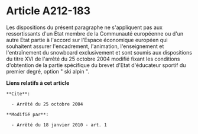 # Article A212-183

Les dispositions du présent paragraphe ne s'appliquent pas aux ressortissants d'un Etat membre de la Communauté européenne ou
d'un autre Etat partie à l'accord sur l'Espace économique européen qui souhaitent assurer l'encadrement, l'animation,
l'enseignement et l'entraînement du snowboard exclusivement et sont soumis aux dispositions du titre XVI de l'arrêté du 25
octobre 2004 modifié fixant les conditions d'obtention de la partie spécifique du brevet d'Etat d'éducateur sportif du
premier degré, option " ski alpin ".

**Liens relatifs à cet article**

	**Cite**:

	  - Arrêté du 25 octobre 2004

	**Modifié par**:

	  - Arrêté du 18 janvier 2010 - art. 1
